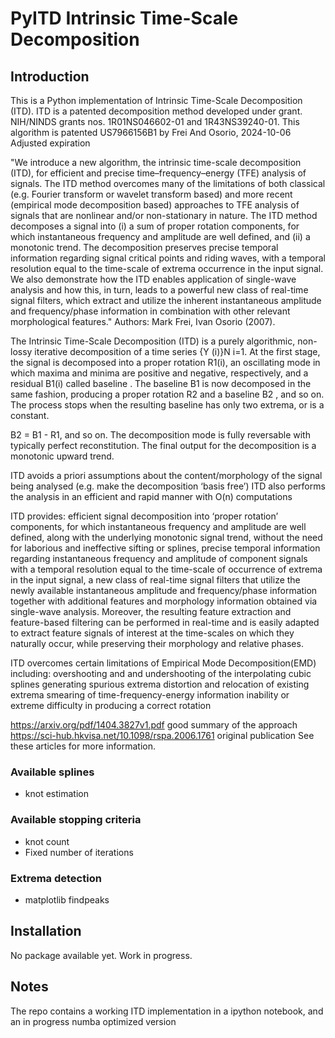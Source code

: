 # PyITD Intrinsic Time-Scale Decomposition
## Introduction

This is a Python implementation of Intrinsic Time-Scale Decomposition (ITD).
ITD is a patented decomposition method developed under grant.
NIH/NINDS grants nos. 1R01NS046602-01 and 1R43NS39240-01.
This algorithm is patented US7966156B1 by Frei And Osorio, 2024-10-06 Adjusted expiration

"We introduce a new algorithm, the intrinsic time-scale decomposition (ITD), for efficient
and precise time–frequency–energy (TFE) analysis of signals. The ITD method
overcomes many of the limitations of both classical (e.g. Fourier transform or wavelet
transform based) and more recent (empirical mode decomposition based) approaches to
TFE analysis of signals that are nonlinear and/or non-stationary in nature. The ITD
method decomposes a signal into (i) a sum of proper rotation components, for which
instantaneous frequency and amplitude are well defined, and (ii) a monotonic trend. The
decomposition preserves precise temporal information regarding signal critical points
and riding waves, with a temporal resolution equal to the time-scale of extrema
occurrence in the input signal. We also demonstrate how the ITD enables application of
single-wave analysis and how this, in turn, leads to a powerful new class of real-time
signal filters, which extract and utilize the inherent instantaneous amplitude and
frequency/phase information in combination with other relevant morphological features."
Authors: Mark Frei, Ivan Osorio (2007).

The Intrinsic Time-Scale Decomposition (ITD) is a purely algorithmic, non-lossy
iterative decomposition of a time series {Y (i)}N i=1. At the first stage, the signal is
decomposed into a proper rotation R1(i), an oscillating mode in which maxima and
minima are positive and negative, respectively, and a residual B1(i) called baseline .
The baseline B1 is now decomposed in the same fashion, producing a proper rotation
R2 and a baseline B2 , and so on. The process stops when the resulting baseline has
only two extrema, or is a constant.

B2 = B1 - R1, and so on. The decomposition mode is fully reversable with typically perfect reconstitution.
The final output for the decomposition is a monotonic upward trend.

ITD avoids a priori assumptions about the content/morphology of the signal
being analysed (e.g. make the decomposition ‘basis free’)
ITD also performs the analysis in an efficient and rapid manner with O(n) computations

 ITD provides:
 efficient signal decomposition into ‘proper rotation’ components, for which
instantaneous frequency and amplitude are well defined, along with the
underlying monotonic signal trend, without the need for laborious and
ineffective sifting or splines,
precise temporal information regarding instantaneous frequency and
amplitude of component signals with a temporal resolution equal to the
time-scale of occurrence of extrema in the input signal, 
a new class of real-time signal filters that utilize the newly available
instantaneous amplitude and frequency/phase information together with
additional features and morphology information obtained via single-wave
analysis. Moreover, the resulting feature extraction and feature-based
filtering can be performed in real-time and is easily adapted to extract
feature signals of interest at the time-scales on which they naturally occur,
while preserving their morphology and relative phases.

ITD overcomes certain limitations of Empirical Mode Decomposition(EMD) including:
overshooting and and undershooting of the interpolating cubic splines generating spurious extrema
distortion and relocation of existing extrema
smearing of time-frequency-energy information
inability or extreme difficulty in producing a correct rotation

https://arxiv.org/pdf/1404.3827v1.pdf good summary of the approach
https://sci-hub.hkvisa.net/10.1098/rspa.2006.1761 original publication
See these articles for more information.

### Available splines

- knot estimation

### Available stopping criteria

-  knot count
-  Fixed number of iterations

### Extrema detection

-  matplotlib findpeaks


## Installation
No package available yet. Work in progress.

## Notes
The repo contains a working ITD implementation in a ipython notebook, and an in progress numba optimized version
